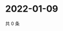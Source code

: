 # 2022-01-09

共 0 条

<!-- BEGIN WEIBO -->
<!-- 最后更新时间 Sun Jan 09 2022 19:07:37 GMT+0800 (China Standard Time) -->

<!-- END WEIBO -->
